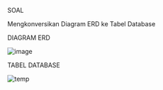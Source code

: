 SOAL

Mengkonversikan Diagram ERD ke Tabel Database


DIAGRAM ERD


![image](https://github.com/natasyanvitaa/Natasya-Novitasari/assets/160209181/2cb9aef3-0360-437a-bf77-5e8ca20c5302)



TABEL DATABASE




![temp](https://github.com/natasyanvitaa/Natasya-Novitasari/assets/160209181/421dae97-f07d-4892-81fd-7a121a2d8855)




